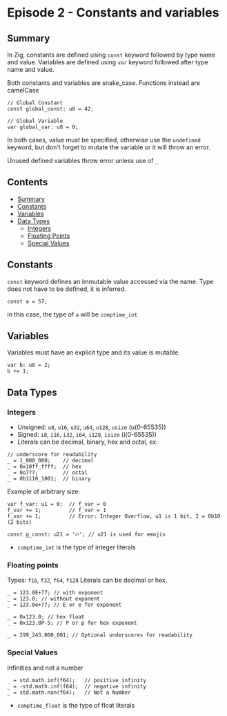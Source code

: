 # Episode 2 - Constants and variables

## Summary

In Zig, constants are defined using `const` keyword followed by type name and value.
Variables are defined using `var` keyword followed after type name and value.

Both constants and variables are snake_case.
Functions instead are camelCase

```zig
// Global Constant
const global_const: u8 = 42;

// Global Variable
var global_var: u8 = 0;
```

In both cases, value must be specified, otherwise use the `undefined` keyword, but don't forget to mutate the variable or it will throw an error.

Unused defined variables throw error unless use of `_`

## Contents

- [Summary](#summary)
- [Constants](#constants)
- [Variables](#variables)
- [Data Types](#data-types)
  - [Integers](#integers)
  - [Floating Points](#floating-points)
  - [Special Values](#special-values)

## Constants

`const` keyword defines an immutable value accessed via the name. Type does not have to be defined, it is inferred.

```zig
const a = 57;
```

in this case, the type of `a` will be `comptime_int`

## Variables

Variables must have an explicit type and its value is mutable.

```zig
var b: u8 = 2;
b += 1;
```

## Data Types

### Integers

- Unsigned: `u8`, `u16`, `u32`, `u64`, `u128`, `usize` (u(0-65535))
- Signed: `i8`, `i16`, `i32`, `i64`, `i128`, `isize` (i(0-65535))
- Literals can be decimal, binary, hex and octal, ex:

```zig
// underscore for readability
_ = 1_000_000;    // decimal
_ = 0x10ff_ffff;  // hex
_ = 0o777;        // octal
_ = 0b1110_1001;  // binary
```

Example of arbitrary size:

```zig
var f_var: u1 = 0;  // f_var = 0
f_var += 1;         // f_var = 1
f_var += 1;         // Error: Integer Overflow, u1 is 1 bit, 2 = 0b10 (2 bits)

const g_const: u21 = '🔥'; // u21 is used for emojis
```

- `comptime_int` is the type of integer literals

### Floating points

Types: `f16`, `f32`, `f64`, `f128`
Literals can be decimal or hex.

```zig
_ = 123.0E+77; // with exponent
_ = 123.0; // without exponent
_ = 123.0e+77; // E or e for exponent

_ = 0x123.0; // hex float
_ = 0x123.0P-5; // P or p for hex exponent

_ = 299_243.000_001; // Optional underscores for readability
```

### Special Values

Infinities and not a number

```zig
_ = std.math.inf(f64);   // positive infinity
_ = -std.math.inf(f64);  // negative infinity
_ = std.math.nan(f64);   // Not a Number
```

- `comptime_float` is the type of float literals

